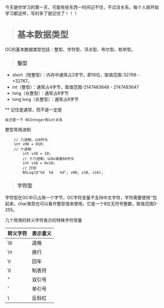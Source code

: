 今天是你学习的第一天，可能有些东西一时间记不住，不过没关系，每个人刚开始学习都这样，写的多了就记住了！！！

> # 基本数据类型

OC的基本数据类型包括：整型、字符型、浮点型、布尔型、枚举型。


> ### 整型

* short（短整型）：内存中通常占2字节，即16位，取值范围-32768 - +32767。
* int（整型）：通常占4字节，取值范围-2147483648 - 2147483647
* long（长整型）：通常占8字节
* long long（长整型）：通常占8字节

** 记住是通常，而不是一定是


``` 自己查一下 NSInteger和int关系 ```

整型常用进制

```
	// 八进制，以0开头
	int v08 = 010;
	// 十进制
        int v10 = 10;
        // 十六进制，以0x或者0X开头
        int v16 = 0x10;
        // 打印
        NSLog(@"%d  %d   %d", v08, v10, v16);

```

> ### 字符型

字符型在OC中只占用一个字节，OC字符变量不支持中文字符，字符需要使用’’包起来，char类型也可以看作整型值来使用，它是一个8位无符号整数，取值范围0-255。


几个常用的转义字符表示的特殊字符常量

| 转义字符 | 表示意义 |
| ------ | ------ |
| \b | 退格 | 
| \n | 换行 | 
| \r | 回车 | 
| \t | 制表符 | 
| \" | 双引号 | 
| \' | 单引号 | 
| \\ | 反斜杠 | 